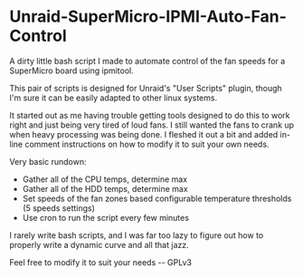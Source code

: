 # Unraid-SuperMicro-IPMI-Auto-Fan-Control
A dirty little bash script I made to automate control of the fan speeds for a SuperMicro board using ipmitool. 

This pair of scripts is designed for Unraid's "User Scripts" plugin, though I'm sure it can be easily adapted to other linux systems.

It started out as me having trouble getting tools designed to do this to work right and just being very tired of loud fans. I still wanted the fans to crank up when heavy processing was being done. I fleshed it out a bit and added in-line comment instructions on how to modify it to suit your own needs.

Very basic rundown:
- Gather all of the CPU temps, determine max
- Gather all of the HDD temps, determine max
- Set speeds of the fan zones based configurable temperature thresholds (5 speeds settings)
- Use cron to run the script every few minutes

I rarely write bash scripts, and I was far too lazy to figure out how to properly write a dynamic curve and all that jazz.

Feel free to modify it to suit your needs -- GPLv3
